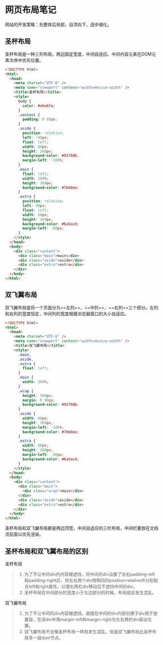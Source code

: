 # 网页布局笔记

网站的开发策略：先整体后局部，自顶向下，逐步细化。

## 圣杯布局

圣杯布局是一种三列布局，两边固定宽度，中间自适应。中间内容元素在DOM元素次序中优先位置。
```html
<!DOCTYPE html>
<html>
  <head>
    <meta charset="UTF-8" />
    <meta name="viewport" content="width=device-width" />
    <title>圣杯布局</title>
    <style>
      body {
        color: #e6e6fa;
      }
      .content {
        padding: 0 80px;
      }
      .aside {
        position: relative;
        left: -90px;
        float: left;
        width: 80px;
        height: 360px;
        background-color: #9370db;
        margin-left: -100%;
      }
      .main {
        float: left;
        width: 100%;
        height: 360px;
        background-color: #7b68ee;
      }
      .extra {
        position: relative;
        left: 90px;
        float: left;
        width: 80px;
        height: 360px;
        background-color: #6a5acd;
        margin-left: -80px;
      }
    </style>
  </head>
  <body>
    <div class="content">
      <div class="main">main</div>
      <div class="aside">aside</div>
      <div class="extra">extra</div>
    </div>
  </body>
</html>
```

## 双飞翼布局

双飞翼布局是将一个页面分为==左列==，==中列==，==右列==三个部分。左列和右列的宽度恒定，中间列的宽度根据浏览器窗口的大小自适应。
```html
<!DOCTYPE html>
<html>
  <head>
    <meta charset="UTF-8" />
    <meta name="viewport" content="width=device-width" />
    <title>双飞翼布局</title>
    <style>
      .main,
      .aside,
      .extra {
        float: left;
      }
      .main {
        width: 100%;
      }
      .wrap {
        height: 360px;
        margin: 0 90px;
        background-color: #9370db;
      }
      .aside {
        width: 80px;
        height: 360px;
        margin-left: -100%;
        background-color: #7b68ee;
      }
      .extra {
        width: 80px;
        height: 360px;
        margin-left: -80px;
        background-color: #6a5acd;
      }
    </style>
  </head>
  <body>
    <div class="content">
      <div class="main">
        <div class="wrap">main</div>
      </div>
      <div class="aside">aside</div>
      <div class="extra">extra</div>
    </div>
  </body>
</html>
```

圣杯布局和双飞翼布局都是两边顶宽，中间自适应的三栏布局，中间栏要放在文档流前面以优先渲染。

## 圣杯布局和双飞翼布局的区别

圣杯布局
> 1. 为了不让中间div的内容被遮挡，将中间的div设置了左右padding-left和padding-right后，将左右两个div用相同的position:relative并分别配合left和right属性，以便右两栏div移动后不遮挡中间的div。
> 2. 圣杯布局在中间部分的宽度小于左边部分的时候，布局就会发生混乱。

双飞翼布局
> 1. 为了不让中间的div内容被遮挡，直接在中间的div内部创建子div用于放置容，在该div中用margin-left和margin-right为左右两栏div留出位置。
> 2. 双飞翼布局不会像圣杯布局一样局发生混乱，但是双飞翼布局比圣杯布局多一层dom节点。

